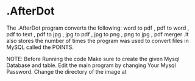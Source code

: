 # .AfterDot
The .AfterDot program converts the following: word to pdf , pdf to word , pdf to text , pdf to jpg , jpg to pdf , jpg to png , png to jpg , pdf merger .It also stores the number of times the program was used to convert files in MySQL called the POINTS.

NOTE: 
Before Running the code Make sure to create the given Mysql Database and table.
Edit the main program by changing Your Mysql Password.
Change the directory of the image at


